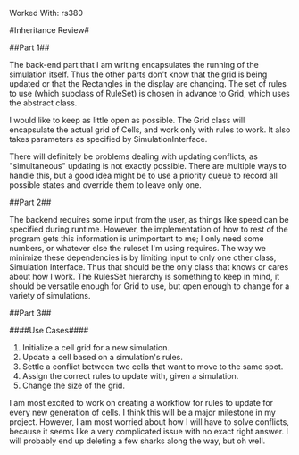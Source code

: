 Worked With: rs380

#Inheritance Review#

##Part 1##

  The back-end part that I am writing encapsulates the running of the simulation itself. Thus the other parts don't know that the grid is being updated or that the Rectangles in the display are changing. The set of rules to use (which subclass of RuleSet) is chosen in advance to Grid, which uses the abstract class. 
  
  I would like to keep as little open as possible. The Grid class will encapsulate the actual grid of Cells, and work only with rules to work. It also takes parameters as specified by SimulationInterface.
  
  There will definitely be problems dealing with updating conflicts, as "simultaneous" updating is not exactly possible. There are multiple ways to handle this, but a good idea might be to use a priority queue to record all possible states and override them to leave only one.
  
##Part 2##

  The backend requires some input from the user, as things like speed can be specified during runtime. However, the implementation of how to rest of the program gets this information is unimportant to me; I only need some numbers, or whatever else the ruleset I'm using requires. The way we minimize these dependencies is by limiting input to only one other class, Simulation Interface. Thus that should be the only class that knows or cares about how I work.
  The RulesSet hierarchy is something to keep in mind, it should be versatile enough for Grid to use, but open enough to change for a variety of simulations. 
  
##Part 3##
  
####Use Cases####
  
  1. Initialize a cell grid for a new simulation.
  2. Update a cell based on a simulation's rules.
  3. Settle a conflict between two cells that want to move to the same spot.
  4. Assign the correct rules to update with, given a simulation.
  5. Change the size of the grid.
  
  I am most excited to work on creating a workflow for rules to update for every new generation of cells. I think this will be a major milestone in my project. However, I am most worried about how I will have to solve conflicts, because it seems like a very complicated issue with no exact right answer. I will probably end up deleting a few sharks along the way, but oh well.
